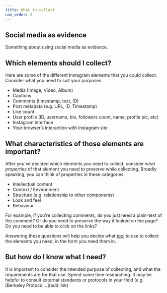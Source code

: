 ```yaml
---
title: What to collect
nav_order: 2
---
```

## Social media as evidence
Something about using social media as evidence.

## Which elements should I collect? 
Here are some of the different Instagram elements that you could collect. Consider what you need to suit your purposes.

- Media (Image, Video, Album)
- Captions
- Comments (timestamp, text, ID)
- Post metadata (e.g. URL, ID, Timestamp)
- Like count
- User profile (ID, username, bio, followers count, name, profile pic, etc)
- Instagram interface
- Your browser’s interaction with Instagram site

## What characteristics of those elements are important?
After you've decided which elements you need to collect, consider what _properties_ of that element you need to preserve while collecting. Broadly speaking, you can think of properties in these categories:

- Intellectual content
- Context / Environment
- Structure (e.g. relationship to other components)
- Look and feel
- Behaviour

For example, if you're collecting comments, do you just need a plain-text of the comment? Or do you need to preserve the way it looked on the page? Do you need to be able to click on the links?

Answering these questions will help you decide what [tool](https://yvonneng.github.io/test-insta/tools-overview) to use to collect the elements you need, in the form you need them in. 

## But how do I know what I need?
It is important to consider the intended purpose of collecting, and what the requirements are for that use. Spend some time researching. It may be helpful to consult external standards or protocols in your field (e.g. [Berkeley Protocol...](add link)
